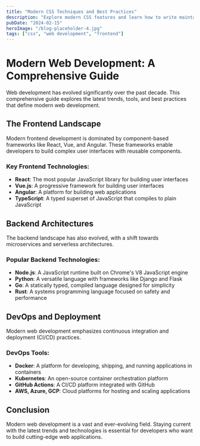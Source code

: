 ```yaml
---
title: "Modern CSS Techniques and Best Practices"
description: "Explore modern CSS features and learn how to write maintainable, efficient stylesheets."
pubDate: "2024-02-15"
heroImage: "/blog-placeholder-4.jpg"
tags: ["css", "web development", "frontend"]
---
```


# Modern Web Development: A Comprehensive Guide

Web development has evolved significantly over the past decade. This comprehensive guide explores the latest trends, tools, and best practices that define modern web development.

## The Frontend Landscape

Modern frontend development is dominated by component-based frameworks like React, Vue, and Angular. These frameworks enable developers to build complex user interfaces with reusable components.

### Key Frontend Technologies:

- **React**: The most popular JavaScript library for building user interfaces
- **Vue.js**: A progressive framework for building user interfaces
- **Angular**: A platform for building web applications
- **TypeScript**: A typed superset of JavaScript that compiles to plain JavaScript

## Backend Architectures

The backend landscape has also evolved, with a shift towards microservices and serverless architectures.

### Popular Backend Technologies:

- **Node.js**: A JavaScript runtime built on Chrome's V8 JavaScript engine
- **Python**: A versatile language with frameworks like Django and Flask
- **Go**: A statically typed, compiled language designed for simplicity
- **Rust**: A systems programming language focused on safety and performance

## DevOps and Deployment

Modern web development emphasizes continuous integration and deployment (CI/CD) practices.

### DevOps Tools:

- **Docker**: A platform for developing, shipping, and running applications in containers
- **Kubernetes**: An open-source container orchestration platform
- **GitHub Actions**: A CI/CD platform integrated with GitHub
- **AWS, Azure, GCP**: Cloud platforms for hosting and scaling applications

## Conclusion

Modern web development is a vast and ever-evolving field. Staying current with the latest trends and technologies is essential for developers who want to build cutting-edge web applications.
